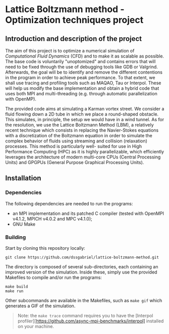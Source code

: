 # Lattice Boltzmann method - Optimization techniques project

## Introduction and description of the project
The aim of this project is to optimize a numerical simulation of _Computational
Fluid Dynamics_ (CFD) and to make it as scalable as possible. The base code is
voluntarily "unoptomized" and contains errors that will need to be fixed through
the use of debugging tools like GDB or Valgrind. Afterwards, the goal will be to
identify and remove the different contentions in the program in order to achieve
peak performance. To that extent, we shall use tracing and profiling tools such
as MAQAO, Tau or Interpol. These will help us modify the base implementation
and obtain a hybrid code that uses both MPI and multi-threading (e.g. through
automatic parallelization with OpenMP).

The provided code aims at simulating a Karman vortex street. We consider a fluid
flowing down a 2D tube in which we place a round-shaped obstacle. This simulates,
in principle, the setup we would have in a wind tunnel. As for the resolution, we
use the Lattice Boltzmann Method (LBM), a relatively recent technique which
consists in replacing the Navier-Stokes equations with a discretization of the
Boltzmann equation in order to simulate the complex behavior of fluids using
streaming and collision (relaxation) processes. This method is particularly well-
suited for use in High Performance Computing (HPC) as it is highly parallelizable,
which efficiently leverages the architecture of modern multi-core CPUs (Central
Processing Units) and GPGPUs (General Purpose Graphical Processing Units).

## Installation
### Dependencies
The following dependencies are needed to run the programs:
- an MPI implementation and its patched C compiler (tested with OpenMPI v4.1.2, MPICH v4.0.2 and MPC v4.1.0);
- GNU Make

### Building
Start by cloning this repository locally:
```
git clone https://github.com/dssgabriel/lattice-boltzmann-method.git
```

The directory is composed of several sub-directories, each containing an improved version of the simulation.
Inside these, simply use the provided Makefiles to compile and/or run the programs:
```
make build
make run
```
Other subcommands are available in the Makefiles, such as `make gif` which generates a GIF of the simulation.
> Note: the `make trace` command requires you to have the [Interpol profiler][https://github.com/async-mpi-benchmarks/interpol] installed on your machine.
